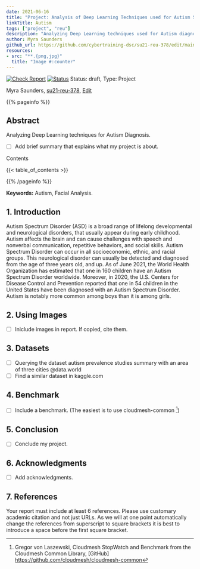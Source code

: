 ```yaml
---
date: 2021-06-16
title: "Project: Analysis of Deep Learning Techniques used for Autism Spectrum Disorder Diagnosis"
linkTitle: Autism
tags: ["project", "reu"]
description: "Analyzing Deep Learning techniques used for Autism diagnosis"
author: Myra Saunders
github_url: https://github.com/cybertraining-dsc/su21-reu-378/edit/main/project/index.md
resources:
- src: "**.{png,jpg}"
  title: "Image #:counter"
---
```


[![Check Report](https://github.com/cybertraining-dsc/su21-reu-378/workflows/Check%20Report/badge.svg)](https://github.com/cybertraining-dsc/su21-reu-378/actions)
[![Status](https://github.com/cybertraining-dsc/su21-reu-378/workflows/Status/badge.svg)](https://github.com/cybertraining-dsc/su21-reu-378/actions)
Status: draft, Type: Project


Myra Saunders, [su21-reu-378](https://github.com/cybertraining-dsc/su21-reu-378), [Edit](https://github.com/cybertraining-dsc/su21-reu-378/blob/main/project/index.md)

{{% pageinfo %}}

## Abstract

Analyzing Deep Learning techniques for Autism Diagnosis.
- [ ] Add brief summary that explains what my project is about.

Contents

{{< table_of_contents >}}

{{% /pageinfo %}}

**Keywords:** Autism, Facial Analysis. 

## 1. Introduction

Autism Spectrum Disorder (ASD) is a broad range of lifelong developmental and neurological disorders, that usually appear during early childhood. Autism affects the brain and can cause challenges with speech and nonverbal communication, repetitive behaviors, and social skills. Autism Spectrum Disorder can occur in all socioeconomic, ethnic, and racial groups. This neurological disorder can usually be detected and diagnosed from the age of three years old, and up. As of June 2021, the World Health Organization has estimated that one in 160 children have an Autism Spectrum Disorder worldwide. Moreover, in 2020, the U.S. Centers for Disease Control and Prevention reported that one in 54 children in the United States have been diagnosed with an Autism Spectrum Disorder. Autism is notably more common among boys than it is among girls.

## 2. Using Images

- [ ] Iniclude images in report. If copied, cite them.

## 3. Datasets

- [ ] Querying the dataset autism prevalence studies summary with an area of three cities @data.world
- [ ] Find a similar dataset in kaggle.com

## 4. Benchmark

- [ ] Include a benchmark. (The easiest is to use cloudmesh-common [^2])
 
## 5. Conclusion

- [ ] Conclude my project.

## 6. Acknowledgments

- [ ] Add acknowledgments.

## 7. References

Your report must include at least 6 references. Please use customary academic citation and not just URLs. As we will at one point automatically change the references from superscript to square brackets it is best to introduce a space before the first square bracket.

[^1]: Use of energy explained - Energy use in homes, [Online resource] https://www.eia.gov/energyexplained/use-of-energy/electricity-use-in-homes.php

[^2]: Gregor von Laszewski, Cloudmesh StopWatch and Benchmark from the Cloudmesh Common Library, [GitHub] https://github.com/cloudmesh/cloudmesh-common
